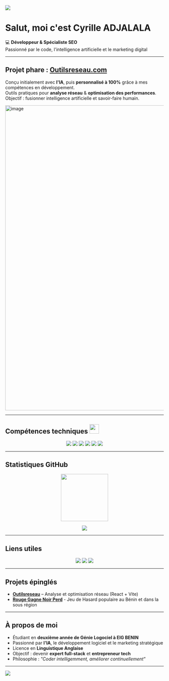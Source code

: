 <!-- BANNIÈRE -->
<img src="https://capsule-render.vercel.app/api?type=waving&color=0:0077FF,100:00CFFF&height=200&section=header&text=Cyrille%20ADJALALA&fontSize=40&fontColor=ffffff&animation=fadeIn&fontAlignY=35" />

# Salut, moi c'est Cyrille ADJALALA

💻 **Développeur & Spécialiste SEO**  
Passionné par le code, l'intelligence artificielle et le marketing digital

---

## Projet phare : [Outilsreseau.com](https://outilsreseau.com/)  
 Conçu initialement avec **l'IA**, puis **personnalisé à 100%** grâce à mes compétences en développement.  
 Outils pratiques pour **analyse réseau** & **optimisation des performances**.  
 Objectif : fusionner intelligence artificielle et savoir-faire humain.  


<img width="1903" height="969" alt="image" src="https://github.com/user-attachments/assets/29b90b78-504b-4d8c-89a0-b9bb4be09f67" />

---

## Compétences techniques  </a><img src="https://media.giphy.com/media/WUlplcMpOCEmTGBtBW/giphy.gif" width="30">
<p align="center">
  <img src="https://img.shields.io/badge/-Java-red?logo=java&logoColor=white&style=for-the-badge" />
  <img src="https://img.shields.io/badge/-C++-blue?logo=cplusplus&logoColor=white&style=for-the-badge" />
  <img src="https://img.shields.io/badge/-HTML5-orange?logo=html5&logoColor=white&style=for-the-badge" />
  <img src="https://img.shields.io/badge/-CSS3-blue?logo=css3&logoColor=white&style=for-the-badge" />
  <img src="https://img.shields.io/badge/-SEO-success?logo=google&logoColor=white&style=for-the-badge" />
  <img src="https://img.shields.io/badge/-Digital%20Marketing-purple?style=for-the-badge" />
</p>

---

## Statistiques GitHub  
<p align="center">
  <img src="https://github-readme-stats.vercel.app/api?username=NullPointerLOL&show_icons=true&theme=tokyonight&hide_border=true&refresh=true" height="150" />
  
</p>  

<p align="center">
  <img src="https://github-readme-stats.vercel.app/api/top-langs/?username=NullPointerLOL&layout=compact&theme=tokyonight&hide_border=true&refresh=true" />
</p>

---
 
## Liens utiles  
<p align="center">
  <a href="https://outilsreseau.com/"><img src="https://img.shields.io/badge/-Outilsreseau.com-0077FF?style=for-the-badge&logo=google-chrome&logoColor=white" /></a>
  <a href="https://www.linkedin.com/in/cyrille-adjalala/"><img src="https://img.shields.io/badge/-LinkedIn-0A66C2?style=for-the-badge&logo=linkedin&logoColor=white" /></a>
  <a href="https://x.com/CyrilleAdjalala"><img src="https://img.shields.io/badge/-Twitter-1DA1F2?style=for-the-badge&logo=twitter&logoColor=white" /></a>

</p>

---

## Projets épinglés  
- **[Outilsreseau](https://outilsreseau.com/)** – Analyse et optimisation réseau (React + Vite)
- **[Rouge Gagne Noir Perd](https://rougegagnenoirperd.netlify.app/)**  - Jeu de Hasard populaire au Bénin et dans la sous région 

---

## À propos de moi  
-  Étudiant en **deuxième année de Génie Logociel à EIG BENIN**  
-  Passionné par **l'IA**, le développement logiciel et le marketing stratégique
-  Licence en **Linguistique Anglaise**
-  Objectif : devenir **expert full-stack** et **entrepreneur tech**  
-  Philosophie : *"Coder intelligemment, améliorer continuellement"*  

---

<!-- FOOTER -->
<img src="https://capsule-render.vercel.app/api?type=waving&color=0:00CFFF,100:0077FF&height=120&section=footer" />

